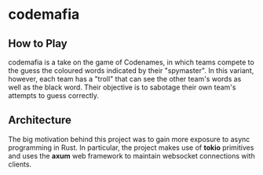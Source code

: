 # codemafia

## How to Play

codemafia is a take on the game of Codenames, in which teams compete to the guess the coloured words indicated by their "spymaster". In this variant, however, each team has a "troll" that can see the other team's words as well as the black word. Their objective is to sabotage their own team's attempts to guess correctly.

## Architecture

The big motivation behind this project was to gain more exposure to async programming in Rust. In particular, the project makes use of **tokio** primitives and uses the **axum** web framework to maintain websocket connections with clients.
